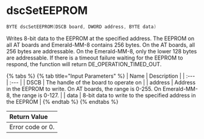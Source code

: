 # dscSetEEPROM

```c
BYTE dscSetEEPROM(DSCB board, DWORD address, BYTE data)
```

Writes 8-bit data to the EEPROM at the specified address. The EEPROM on all AT boards and Emerald-MM-8 contains 256 bytes. On the AT boards, all 256 bytes are addressable. On the Emerald-MM-8, only the lower 128 bytes are addressable. If there is a timeout failure waiting for the EEPROM to respond, the function will return DE\_OPERATION\_TIMED\_OUT.

{% tabs %}
{% tab title="Input Parameters" %}
| Name | Description |
| :--- | :--- |
| DSCB | The handle of the board to operate on |
| address | Address in the EEPROM to write. On AT boards, the range is 0-255. On Emerald-MM-8, the range is 0-127. |
| data | 8-bit data to write to the specified address in the EEPROM |
{% endtab %}
{% endtabs %}

| Return Value |
| :--- |
| Error code or 0. |

